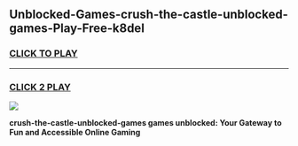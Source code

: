 
## Unblocked-Games-crush-the-castle-unblocked-games-Play-Free-k8del
<h3>
<a href="https://premium76.site?title=crush-the-castle-unblocked-games&ref=23A">CLICK TO PLAY</a></h3>
<hr>

<h3>
<a href="https://premium76.site?title=crush-the-castle-unblocked-games&ref=23A">CLICK 2 PLAY</a>
  
</h3>

<a href="https://premium76.site?title=crush-the-castle-unblocked-games&ref=23A"><img src="https://clearcache.store/games.png"></a>


**crush-the-castle-unblocked-games games unblocked: Your Gateway to Fun and Accessible Online Gaming**
